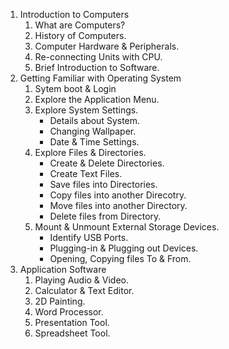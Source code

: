 1. Introduction to Computers
    1. What are Computers?
    2. History of Computers.
    3. Computer Hardware & Peripherals.
    4. Re-connecting Units with CPU.
    5. Brief Introduction to Software.
2. Getting Familiar with Operating System
    1. Sytem boot & Login
    2. Explore the Application Menu.
    3. Explore System Settings.
	    * Details about System.
	    * Changing Wallpaper.
	    * Date & Time Settings.
    4. Explore Files & Directories.
	    * Create & Delete Directories.
	    * Create Text Files.
	    * Save files into Directories.
	    * Copy files into another Direcotry.
	    * Move files into another Directory.
	    * Delete files from Directory.
    5. Mount & Unmount External Storage Devices.
	    * Identify USB Ports.
	    * Plugging-in & Plugging out Devices.
	    * Opening, Copying files To & From.
3. Application Software
    1. Playing Audio & Video.
    2. Calculator & Text Editor.
    3. 2D Painting.
    4. Word Processor.
    5. Presentation Tool.
    6. Spreadsheet Tool.